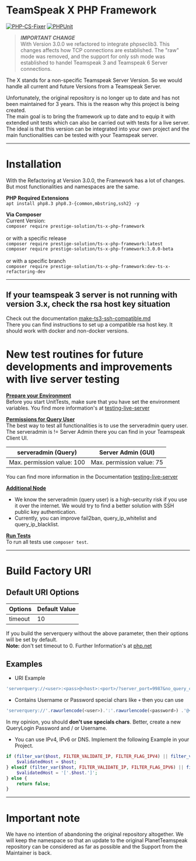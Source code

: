 # TeamSpeak X PHP Framework
[![PHP-CS-Fixer](https://github.com/Prestige-Solution/ts-x-php-framework/actions/workflows/phpcsfixer.yml/badge.svg?branch=main)](https://github.com/Prestige-Solution/ts-x-php-framework/actions/workflows/phpcsfixer.yml)
[![PHPUnit](https://github.com/Prestige-Solution/ts-x-php-framework/actions/workflows/phpunit.yml/badge.svg?branch=main)](https://github.com/Prestige-Solution/ts-x-php-framework/actions/workflows/phpunit.yml)
> **_IMPORTANT CHANGE_**<br>
> With Version 3.0.0 we refactored to integrate phpseclib3. This changes affects how TCP connections are established.
> The "raw" mode was removed, and the support for only ssh mode was established to handel Teamspeak 3 and Teamspeak 6 Server connections.


The X stands for a non-specific Teamspeak Server Version. So we would handle all current and future Versions from a Teamspeak Server.

Unfortunately, the original repository is no longer up to date and has not been maintained for 3 years. This is the reason why this project is being created. <br>
The main goal is to bring the framework up to date and to equip it with extended unit tests which can also be carried out with tests for a live server. <br>
The ideal is that this version can be integrated into your own project and the main functionalities can be tested with your Teamspeak server.

---

# Installation
With the Refactoring at Version 3.0.0, the Framework has a lot of changes. But most functionalities and namespaces are the same. 

**PHP Required Extensions**<br>
``apt install php8.3 php8.3-{common,mbstring,ssh2} -y``

**Via Composer**<br>
Current Version:<br>
``composer require prestige-solution/ts-x-php-framework``<br><br>
or with a specific release<br> 
``composer require prestige-solution/ts-x-php-framework:latest``<br>
``composer require prestige-solution/ts-x-php-framework:3.0.0-beta``<br><br>
or with a specific branch<br>
``composer require prestige-solution/ts-x-php-framework:dev-ts-x-refactoring-dev``

---

## If your teamspeak 3 server is not running with version 3.x, check the rsa host key situation
Check out the documentation [make-ts3-ssh-compatible.md](doc/docker/make-ts3-ssh-compatible.md)<br>
There you can find instructions to set up a compatible rsa host key. It should work with docker and non-docker versions.

# New test routines for future developments and improvements with live server testing
**<u>Prepare your Environment</u>**<br>
Before you start UnitTests, make sure that you have set the environment variables. You find more information's at [testing-live-server](doc/testing-live-server.md)

**<u>Permissions for Query User</u>**<br>
The best way to test all functionalities is to use the serveradmin query user. <br>
The serveradmin is != Server Admin there you can find in your Teamspeak Client UI. <br>

| serveradmin (Query)        | Server Admin (GUI)        |
|----------------------------|---------------------------|
| Max. permission value: 100 | Max. permission value: 75 |

You can find more information in the Documentation [testing-live-server](doc/testing-live-server.md)

**<u>Additional Node</u>** <br>
- We know the serveradmin (query user) is a high-security risk if you use it over the internet. We would try to find a better solution with SSH public key authentication. <br>
- Currently, you can improve fail2ban, query_ip_whitelist and query_ip_blacklist.

**<u>Run Tests</u>**<br>
To run all tests use `composer test`. <br>

--- 

# Build Factory URI
## Default URI Options
| Options  | Default Value |
|----------|---------------|
| timeout  | 10            |

If you build the serverquery without the above parameter, then their options will be set by default. <br>
**Note:** don't set timeout to 0. Further Information's at [php.net](https://www.php.net/manual/de/function.stream-select.php)

## Examples
- URI Example
```php
'serverquery://<user>:<pass>@<host>:<port>/?server_port=9987&no_query_clients=0&timeout=30&nickname=<bot_name>'
```

- Contains Username or Password special chars like ``+`` then you can use
```php
'serverquery://'.rawurlencode(<user>).':'.rawurlencode(<password>) .'@<host>:<port>/?server_port=9987&no_query_clients=0&timeout=30'
```
In my opinion, you should **don't use specials chars**. Better, create a new QueryLogin Password and / or Username.

- You can use IPv4, IPv6 or DNS. Implement the following Example in your Project.
```php
if (filter_var($host, FILTER_VALIDATE_IP, FILTER_FLAG_IPV4) || filter_var(gethostbyname($host), FILTER_VALIDATE_IP, FILTER_FLAG_IPV4)) {
    $validatedHost = $host;
} elseif (filter_var($host, FILTER_VALIDATE_IP, FILTER_FLAG_IPV6) || filter_var(gethostbyname($host), FILTER_VALIDATE_IP, FILTER_FLAG_IPV6)) {
    $validatedHost = '['.$host.']';
} else {
    return false;
}
```

---

# Important note
We have no intention of abandoning the original repository altogether. We will keep the namespace so that an update to the original PlanetTeamspeak repository can be considered as far as possible and the Support from the Maintainer is back.
